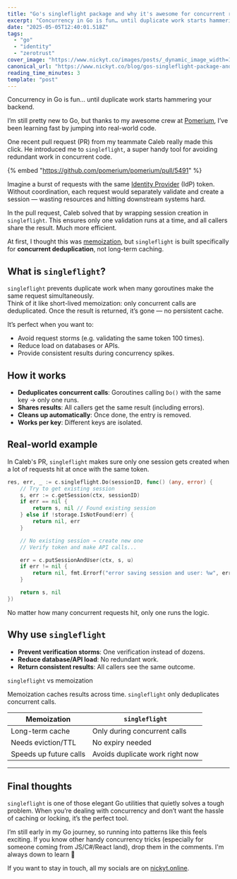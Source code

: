 ```yaml
---
title: "Go's singleflight package and why it's awesome for concurrent requests"
excerpt: "Concurrency in Go is fun… until duplicate work starts hammering your backend.  I’m still pretty new..."
date: "2025-05-05T12:40:01.518Z"
tags:
  - "go"
  - "identity"
  - "zerotrust"
cover_image: "https://www.nickyt.co/images/posts/_dynamic_image_width=1000,height=420,fit=cover,gravity=auto,format=auto_https%3A%2F%2Fdev-to-uploads.s3.amazonaws.com%2Fuploads%2Farticles%2Fjtxu5px6vlg5psrslcu9.webp"
canonical_url: "https://www.nickyt.co/blog/gos-singleflight-package-and-why-its-awesome-for-concurrent-requests-4122/"
reading_time_minutes: 3
template: "post"
---
```


Concurrency in Go is fun… until duplicate work starts hammering your backend.

I’m still pretty new to Go, but thanks to my awesome crew at [Pomerium](https://github.com/pomerium/pomerium), I’ve been learning fast by jumping into real-world code.

One recent pull request (PR) from my teammate Caleb really made this click. He introduced me to `singleflight`, a super handy tool for avoiding redundant work in concurrent code.

{% embed "https://github.com/pomerium/pomerium/pull/5491" %}

Imagine a burst of requests with the same [Identity Provider](https://en.wikipedia.org/wiki/Identity_provider) (IdP) token. Without coordination, each request would separately validate and create a session — wasting resources and hitting downstream systems hard.

In the pull request, Caleb solved that by wrapping session creation in `singleflight`. This ensures only one validation runs at a time, and all callers share the result. Much more efficient.

At first, I thought this was [memoization](https://en.wikipedia.org/wiki/Memoization), but `singleflight` is built specifically for **concurrent deduplication**, not long-term caching.

## What is `singleflight`?

`singleflight` prevents duplicate work when many goroutines make the same request simultaneously.  
Think of it like short-lived memoization: only concurrent calls are deduplicated. Once the result is returned, it’s gone — no persistent cache.

It’s perfect when you want to:

- Avoid request storms (e.g. validating the same token 100 times).
- Reduce load on databases or APIs.
- Provide consistent results during concurrency spikes.

## How it works

- **Deduplicates concurrent calls**: Goroutines calling `Do()` with the same key → only one runs.
- **Shares results**: All callers get the same result (including errors).
- **Cleans up automatically**: Once done, the entry is removed.
- **Works per key**: Different keys are isolated.

## Real-world example

In Caleb's PR, `singleflight` makes sure only one session gets created when a lot of requests hit at once with the same token.

```go
res, err, _ := c.singleflight.Do(sessionID, func() (any, error) {
    // Try to get existing session
    s, err := c.getSession(ctx, sessionID)
    if err == nil {
        return s, nil // Found existing session
    } else if !storage.IsNotFound(err) {
        return nil, err
    }

    // No existing session → create new one
    // Verify token and make API calls...

    err = c.putSessionAndUser(ctx, s, u)
    if err != nil {
        return nil, fmt.Errorf("error saving session and user: %w", err)
    }

    return s, nil
})
```

No matter how many concurrent requests hit, only one runs the logic.

## Why use `singleflight`

- **Prevent verification storms**: One verification instead of dozens.
- **Reduce database/API load**: No redundant work.
- **Return consistent results**: All callers see the same outcome.

`singleflight` vs memoization

Memoization caches results across time. `singleflight` only deduplicates concurrent calls.

| Memoization            | `singleflight`                  |
| ---------------------- | ------------------------------- |
| Long-term cache        | Only during concurrent calls    |
| Needs eviction/TTL     | No expiry needed                |
| Speeds up future calls | Avoids duplicate work right now |

---

## Final thoughts

`singleflight` is one of those elegant Go utilities that quietly solves a tough problem. When you’re dealing with concurrency and don’t want the hassle of caching or locking, it’s the perfect tool.

I’m still early in my Go journey, so running into patterns like this feels exciting. If you know other handy concurrency tricks (especially for someone coming from JS/C#/React land), drop them in the comments. I'm always down to learn 🚀

If you want to stay in touch, all my socials are on [nickyt.online](https://nickyt.online).
